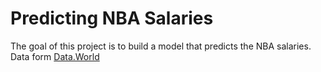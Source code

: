 
# Predicting NBA Salaries
The goal of this project is to build a model that predicts the NBA salaries.
Data form [Data.World](https://data.world/datadavis/nba-salaries)
